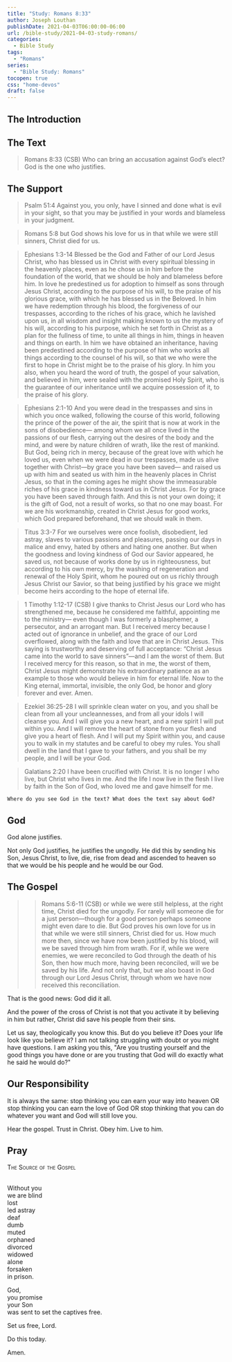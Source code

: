 ```yaml
---
title: "Study: Romans 8:33"
author: Joseph Louthan
publishDate: 2021-04-03T06:00:00-06:00
url: /bible-study/2021-04-03-study-romans/
categories:
  - Bible Study
tags:
  - "Romans"
series:
  - "Bible Study: Romans"
tocopen: true
css: "home-devos"
draft: false
---
```

## The Introduction

## The Text

>Romans 8:33 (CSB) Who can bring an accusation against God’s elect? God is the one who justifies.

<div style="page-break-after: always;"></div>

## The Support

>Psalm 51:4 Against you, you only, have I sinned and done what is evil in your sight, so that you may be justified in your words and blameless in your judgment.

>Romans 5:8 but God shows his love for us in that while we were still sinners, Christ died for us.

>Ephesians 1:3-14 Blessed be the God and Father of our Lord Jesus Christ, who has blessed us in Christ with every spiritual blessing in the heavenly places, even as he chose us in him before the foundation of the world, that we should be holy and blameless before him. In love he predestined us for adoption to himself as sons through Jesus Christ, according to the purpose of his will, to the praise of his glorious grace, with which he has blessed us in the Beloved. In him we have redemption through his blood, the forgiveness of our trespasses, according to the riches of his grace, which he lavished upon us, in all wisdom and insight making known to us the mystery of his will, according to his purpose, which he set forth in Christ as a plan for the fullness of time, to unite all things in him, things in heaven and things on earth. In him we have obtained an inheritance, having been predestined according to the purpose of him who works all things according to the counsel of his will, so that we who were the first to hope in Christ might be to the praise of his glory. In him you also, when you heard the word of truth, the gospel of your salvation, and believed in him, were sealed with the promised Holy Spirit, who is the guarantee of our inheritance until we acquire possession of it, to the praise of his glory.

>Ephesians 2:1-10 And you were dead in the trespasses and sins in which you once walked, following the course of this world, following the prince of the power of the air, the spirit that is now at work in the sons of disobedience— among whom we all once lived in the passions of our flesh, carrying out the desires of the body and the mind, and were by nature children of wrath, like the rest of mankind. But God, being rich in mercy, because of the great love with which he loved us, even when we were dead in our trespasses, made us alive together with Christ—by grace you have been saved— and raised us up with him and seated us with him in the heavenly places in Christ Jesus, so that in the coming ages he might show the immeasurable riches of his grace in kindness toward us in Christ Jesus. For by grace you have been saved through faith. And this is not your own doing; it is the gift of God, not a result of works, so that no one may boast. For we are his workmanship, created in Christ Jesus for good works, which God prepared beforehand, that we should walk in them.

>Titus 3:3-7 For we ourselves were once foolish, disobedient, led astray, slaves to various passions and pleasures, passing our days in malice and envy, hated by others and hating one another. But when the goodness and loving kindness of God our Savior appeared, he saved us, not because of works done by us in righteousness, but according to his own mercy, by the washing of regeneration and renewal of the Holy Spirit, whom he poured out on us richly through Jesus Christ our Savior, so that being justified by his grace we might become heirs according to the hope of eternal life.

>1 Timothy 1:12-17 (CSB) I give thanks to Christ Jesus our Lord who has strengthened me, because he considered me faithful, appointing me to the ministry— even though I was formerly a blasphemer, a persecutor, and an arrogant man. But I received mercy because I acted out of ignorance in unbelief, and the grace of our Lord overflowed, along with the faith and love that are in Christ Jesus. This saying is trustworthy and deserving of full acceptance: “Christ Jesus came into the world to save sinners”—and I am the worst of them. But I received mercy for this reason, so that in me, the worst of them, Christ Jesus might demonstrate his extraordinary patience as an example to those who would believe in him for eternal life. Now to the King eternal, immortal, invisible, the only God, be honor and glory forever and ever. Amen.

>Ezekiel 36:25-28 I will sprinkle clean water on you, and you shall be clean from all your uncleannesses, and from all your idols I will cleanse you. And I will give you a new heart, and a new spirit I will put within you. And I will remove the heart of stone from your flesh and give you a heart of flesh. And I will put my Spirit within you, and cause you to walk in my statutes and be careful to obey my rules. You shall dwell in the land that I gave to your fathers, and you shall be my people, and I will be your God.

>Galatians 2:20 I have been crucified with Christ. It is no longer I who live, but Christ who lives in me. And the life I now live in the flesh I live by faith in the Son of God, who loved me and gave himself for me.

<div style="page-break-after: always;"></div>

`Where do you see God in the text? What does the text say about God?`

## God

God alone justifies.

Not only God justifies, he justifies the ungodly. He did this by sending his Son, Jesus Christ, to live, die, rise from dead and ascended to heaven so that we would be his people and he would be our God.

<div style="page-break-after: always;"></div>

## The Gospel

>>Romans 5:6-11 (CSB) or while we were still helpless, at the right time, Christ died for the ungodly. For rarely will someone die for a just person—though for a good person perhaps someone might even dare to die. But God proves his own love for us in that while we were still sinners, Christ died for us. How much more then, since we have now been justified by his blood, will we be saved through him from wrath. For if, while we were enemies, we were reconciled to God through the death of his Son, then how much more, having been reconciled, will we be saved by his life. And not only that, but we also boast in God through our Lord Jesus Christ, through whom we have now received this reconciliation.

That is the good news: God did it all.

And the power of the cross of Christ is not that you activate it by believing in him but rather, Christ did save his people from their sins.

Let us say, theologically you know this. But do you believe it? Does your life look like you believe it? I am not talking struggling with doubt or you might have questions. I am asking you this, "Are you trusting yourself and the good things you have done or are you trusting that God will do exactly what he said he would do?"

<div style="page-break-after: always;"></div>

## Our Responsibility

It is always the same: stop thinking you can earn your way into heaven OR stop thinking you can earn the love of God OR stop thinking that you can do whatever you want and God will still love you.

Hear the gospel. Trust in Christ. Obey him. Live to him.

## Pray

<div style="font-variant: small-caps;">
The Source of the Gospel
</div>
&nbsp;

Without you  
  we are blind  
  lost  
  led astray  
  deaf  
  dumb  
  muted  
  orphaned  
  divorced  
  widowed  
  alone  
  forsaken  
  in prison.

God,  
  you promise  
  your Son  
  was sent to set the captives free.

Set us free, Lord.

Do this today.

Amen.
